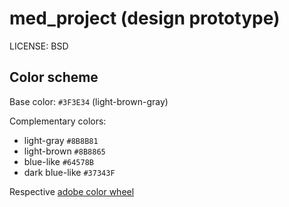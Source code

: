 med_project (design prototype)
==============================

LICENSE: BSD

Color scheme
------------

Base color: `#3F3E34` (light-brown-gray)

Complementary colors:
- light-gray `#8B8B81`
- light-brown `#8B8865`
- blue-like `#64578B`
- dark blue-like `#37343F`

Respective [adobe color wheel](https://color.adobe.com/create/color-wheel/?base=2&rule=Complementary&selected=2&name=secondcarousel&mode=rgb&rgbvalues=0.5470588235294118,0.5334020881079488,0.39683473389355745,0.5470588235294118,0.5433486121721357,0.5062464985994398,0.24705882352941178,0.24313725490196078,0.20392156862745098,0.39232822649719445,0.3421288515406163,0.5470588235294118,0.21448841354723372,0.20392156862745098,0.24705882352941178&swatchOrder=0,1,2,3,4)
